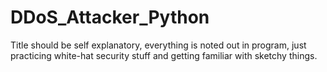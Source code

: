 # DDoS_Attacker_Python
Title should be self explanatory, everything is noted out in program, just practicing white-hat security stuff and getting familiar with sketchy things.
